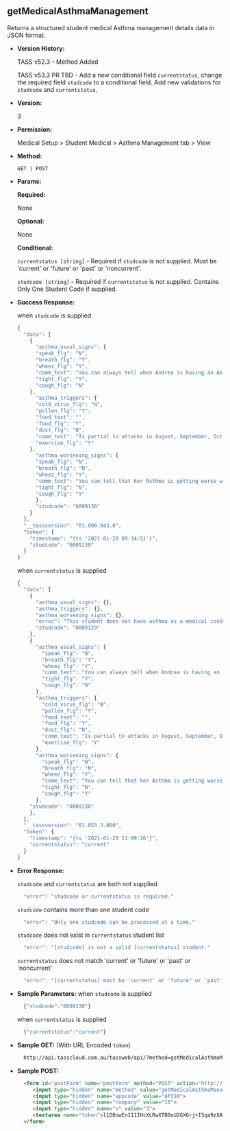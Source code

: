 **getMedicalAsthmaManagement**
----
  Returns a structured student medical Asthma management details data in JSON format.
  
* **Version History:**

  TASS v52.3 - Method Added

  TASS v53.3 PR TBD - Add a new conditional field `currentstatus`, change the required field `studcode` to a conditional field. Add new validations for `studcode` and `currentstatus`.

* **Version:**

  3

* **Permission:**

  Medical Setup > Student Medical > Asthma Management tab > View

* **Method:**

  `GET | POST`
  
*  **Params:**

   **Required:**
 
   None

   **Optional:**

   None

   **Conditional:**

    `currentstatus [string]` - Required if `studcode` is not supplied. Must be 'current' or 'future' or 'past' or 'noncurrent'.

    `studcode [string]` - Required if `currentstatus` is not supplied. Contains Only One Student Code if supplied.

* **Success Response:**

    when `studcode` is supplied
    ```javascript
    {
      "data": [
        {
          "asthma_usual_signs": {
          "speak_flg": "N",
          "breath_flg": "Y",
          "wheez_flg": "Y",
          "comm_text": "You can always tell when Andrea is having an Asthma attack.  First she starts wheezing like an old steam train.  This could go on for some time and become quite significant.  Sometimes she coughs x200",
          "tight_flg": "Y",
          "cough_flg": "N"
        },
          "asthma_triggers": {
          "cold_virus_flg": "N",
          "pollen_flg": "Y",
          "food_text": "",
          "food_flg": "Y",
          "dust_flg": "N",
          "comm_text": "Is partial to attacks in August, September, October, November, December and January.  However she is also prone to attacks in February, March, April, May, June and July.  The weather also impacts x200",
          "exercise_flg": "Y"
        },
          "asthma_worsening_signs": {
          "speak_flg": "N",
          "breath_flg": "N",
          "wheez_flg": "Y",
          "comm_text": "You can tell that her Asthma is getting worse when she turns blue in the face.  It is really such a striking blue colour, you can't possible miss it.  She may also pass out and fall down.  You canx200",
          "tight_flg": "N",
          "cough_flg": "Y"
          },
          "studcode": "0009130"
        }
      ],
      "__tassversion": "01.000.043.0",
      "token": {
        "timestamp": "{ts '2021-01-20 09:34:51'}",
        "studcode": "0009130"
      }
    }
    ```

    when `currentstatus` is supplied
    ```javascript
    {
      "data": [
        {
          "asthma_usual_signs": {},
          "asthma_triggers": {},
          "asthma_worsening_signs": {},
          "error": "This student does not have asthma as a medical condition.",
          "studcode": "0009129"
        },
        {
          "asthma_usual_signs": {
            "speak_flg": "N",
            "breath_flg": "Y",
            "wheez_flg": "Y",
            "comm_text": "You can always tell when Andrea is having an Asthma attack.  First she starts wheezing like an old steam train.  This could go on for some time and become quite significant.  Sometimes she coughs x200",
            "tight_flg": "Y",
            "cough_flg": "N"
          },
          "asthma_triggers": {
            "cold_virus_flg": "N",
            "pollen_flg": "Y",
            "food_text": "",
            "food_flg": "Y",
            "dust_flg": "N",
            "comm_text": "Is partial to attacks in August, September, October, November, December and January.  However she is also prone to attacks in February, March, April, May, June and July.  The weather also impacts x200",
            "exercise_flg": "Y"
          },
          "asthma_worsening_signs": {
            "speak_flg": "N",
            "breath_flg": "N",
            "wheez_flg": "Y",
            "comm_text": "You can tell that her Asthma is getting worse when she turns blue in the face.  It is really such a striking blue colour, you can't possible miss it.  She may also pass out and fall down.  You canx200",
            "tight_flg": "N",
            "cough_flg": "Y"
          },
        "studcode": "0009130"
        },
      ],
      "__tassversion": "01.053.3.000",
      "token": {
        "timestamp": "{ts '2021-01-20 11:49:16'}",
        "currentstatus": "current"
      }
    }
    ```
 
* **Error Response:**

    `studcode` and `currentstatus` are both not supplied
    ```javascript
      "error": "studcode or currentstatus is required."
    ```

    `studcode` contains more than one student code
    ```javascript
      "error": "Only one studcode can be processed at a time."
    ```

    `studcode` does not exist in `currentstatus` student list
    ```javascript
      "error": "[studcode] is not a valid [currentstatus] student."
    ```

    `currentstatus` does not match 'current' or 'future' or 'past' or 'noncurrent'
    ```javascript
      "error": "[currentstatus] must be 'current' or 'future' or 'past' or 'noncurrent'."
    ```

* **Sample Parameters:**
    when `studcode` is supplied
  ```javascript
    {"studcode":"0009130"}
  ```

    when `currentstatus` is supplied
  ```javascript
    {"currentstatus":"current"}
  ```

* **Sample GET:** (With URL Encoded `token`)

  ```HTML
    http://api.tasscloud.com.au/tassweb/api/?method=getMedicalAsthmaManagement&appcode=API10&company=10&v=3&token=l1D8owEn111IHcXLRwXTB0oU2GX6rj%2BISqa9zXA8We3J3mwgjW5pdUvFK3%2FIZ4mJ4bMyfKTmEoup%2B3tTE9GeLQ%3D%3D
  ```
  
* **Sample POST:**

  ```HTML
    <form id="postForm" name="postForm" method="POST" action="http://api.tasscloud.com.au/tassweb/api/">
       <input type="hidden" name="method" value="getMedicalAsthmaManagement">
       <input type="hidden" name="appcode" value="API10">
       <input type="hidden" name="company" value="10">
       <input type="hidden" name="v" value="3">
       <textarea name="token">l1D8owEn111IHcXLRwXTB0oU2GX6rj+ISqa9zXA8We3J3mwgjW5pdUvFK3/IZ4mJ4bMyfKTmEoup+3tTE9GeLQ==</textarea>
    </form>
  ```